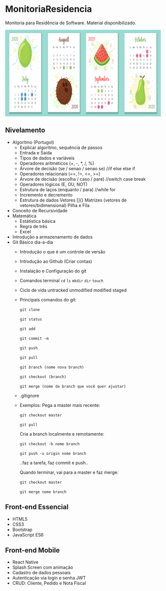 # MonitoriaResidencia
Monitoria para Residência de Software. Material disponibilizado.

<p align='center'><img src="image/calendario.png" height="280" alt="calendar"></p>

## Nivelamento
* Algoritmo (Portugol)
  * Explicar algoritmo, sequência de passos
  * Entrada e Saída
  * Tipos de dados e variáveis
  * Operadores aritméticos (+, -, *, /, %)
  * Árvore de decisão (se / senao / senao se) //if else else if
  * Operadores relacionais (==, !=, <=, >=)
  * Árvore de decisão (escolha / caso / pare) //switch case break
  * Operadores lógicos (E, OU, NOT)
  * Estrutura de laços (enquanto / para) //while for
  * Incremento e decremento
  * Estrutura de dados Vetores []{} Matrizes (vetores de vetores/bidimensional) Pilha e Fila
* Conceito de Recursividade
* Matemática
  * Estátistica básica
  * Regra de três
  * Excel
* Introdução a armazenamento de dados
* Git Básico dia-a-dia
  * Introdução o que é um controle de versão
  * Introdução ao Github (Criar contas)
  * Instalação e Configuração do git
  * Comandos terminal
    `cd`
    `ls`
    `mkdir`
    `dir`
    `touch`
  * Ciclo de vida untracked unmodified modified staged
  * Principais comandos do git:</br>
  
    `git clone`</br>

    `git status`</br>

    `git add`</br>

    `git commit -m`</br>

    `git push`</br>

    `git pull`</br>

    `git branch (nome nova branch)`</br>

    `git checkout (branch)`</br>

    `git merge (nome da branch que você quer ajustar)`</br>

  * .gitignore
  * Exemplos:
    Pega a master mais recente:</br>

    `git checkout master`</br>

    `git pull`</br>

    Cria a branch localmente e remotamente:</br>

    `git checkout -b nome branch`</br>

    `git push -u origin nome branch`</br>

    ..faz a tarefa, faz commit e push..</br>

    Quando terminar, vai para a master e faz merge:</br>

    `git checkout master`</br>

    `git merge nome branch`</br>

## Front-end Essencial
* HTML5
* CSS3
* Bootstrap
* JavaScript ES6
  
## Front-end Mobile
* React Native
* Splash Screen com animação
* Cadastro de dados pessoais
* Autenticação via login e senha JWT 
* CRUD: Cliente, Pedido e Nota Fiscal